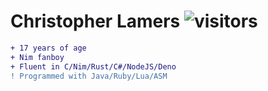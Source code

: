 # Christopher Lamers ![visitors](https://visitor-badge.glitch.me/badge?page_id=lamersc.lamersc)

```diff
+ 17 years of age
+ Nim fanboy
+ Fluent in C/Nim/Rust/C#/NodeJS/Deno
! Programmed with Java/Ruby/Lua/ASM
```
